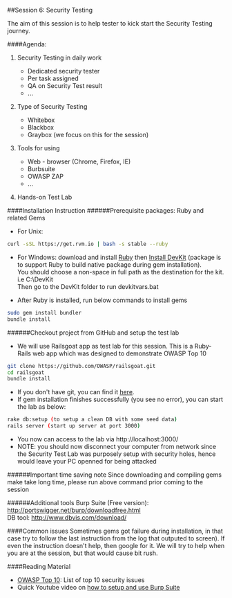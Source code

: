 ##Session 6: Security Testing

The aim of this session is to help tester to kick start the Security Testing journey.

####Agenda:
1. Security Testing in daily work
	- Dedicated security tester
	- Per task assigned
	- QA on Security Test result
	- ...
	
2. Type of Security Testing
	- Whitebox
	- Blackbox
	- Graybox (we focus on this for the session)
	
3. Tools for using
	- Web - browser (Chrome, Firefox, IE)
	- Burbsuite
	- OWASP ZAP
	- ...
	
4. Hands-on Test Lab

####Installation Instruction
######Prerequisite packages:
Ruby and related Gems
- For Unix:
```sh
curl -sSL https://get.rvm.io | bash -s stable --ruby
```
- For Windows: download and install <a href="http://rubyinstaller.org/downloads/" target="_blank">Ruby</a> then <a href="http://rubyinstaller.org/downloads" targe="_blank">Install DevKit</a> (package is to support Ruby to build native package during gem installation).<br>
You should choose a non-space in full path as the destination for the kit. i.e C:\DevKit<br>
Then go to the DevKit folder to run devkitvars.bat

- After Ruby is installed, run below commands to install gems
```sh
sudo gem install bundler
bundle install
```

######Checkout project from GitHub and setup the test lab
- We will use Railsgoat app as test lab for this session. This is a Ruby-Rails web app which was designed to demonstrate OWASP Top 10
```sh
git clone https://github.com/OWASP/railsgoat.git
cd railsgoat
bundle install
```
- If you don't have git, you can find it <a href="http://git-scm.com/downloads" target="_blank">here</a>.
- If gem installation finishes successfully (you see no error), you can start the lab as below:
```sh
rake db:setup (to setup a clean DB with some seed data) 
rails server (start up server at port 3000)
```
- You now can access to the lab via http://localhost:3000/
- NOTE: you should now disconnect your computer from network since the Security Test Lab was purposely setup with security holes, hence would leave your PC openned for being attacked

######Important time saving note
Since downloading and compiling gems make take long time, please run above command prior coming to the session

######Additional tools
Burp Suite (Free version): http://portswigger.net/burp/downloadfree.html<br>
DB tool: http://www.dbvis.com/download/

####Common issues
Sometimes gems got failure during installation, in that case try to follow the last instruction from the log that outputed to screen). If even the instruction doesn't help, then google for it. We will try to help when you are at the session, but that would cause bit rush.

####Reading Material
- <a href="https://www.owasp.org/index.php/Top_10_2013-Top_10" target="_blank">OWASP Top 10</a>: List of top 10 security issues
- Quick Youtube video on <a href="https://www.youtube.com/watch?v=JmAk1OVwp-4" target="_blank">how to setup and use Burp Suite</a>
